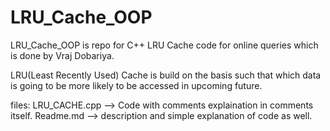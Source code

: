 # LRU_Cache_OOP
LRU_Cache_OOP is repo for C++ LRU Cache code for online queries which is done by Vraj Dobariya.

LRU(Least Recently Used) Cache is build on the basis such that which data is going to be more 
likely to be accessed in upcoming future.

files: 
LRU_CACHE.cpp  --> Code with comments explaination in comments itself.
Readme.md      --> description and simple explanation of code as well.
